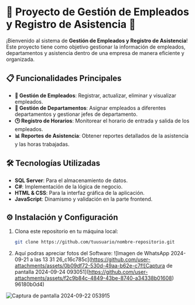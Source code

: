 # 🚀 Proyecto de Gestión de Empleados y Registro de Asistencia 🏢

¡Bienvenido al sistema de **Gestión de Empleados y Registro de Asistencia**! Este proyecto tiene como objetivo gestionar la información de empleados, departamentos y asistencia dentro de una empresa de manera eficiente y organizada.

## 📋 Funcionalidades Principales

- **📂 Gestión de Empleados**: Registrar, actualizar, eliminar y visualizar empleados.
- **🏢 Gestión de Departamentos**: Asignar empleados a diferentes departamentos y gestionar jefes de departamento.
- **🕒 Registro de Horarios**: Monitorear el horario de entrada y salida de los empleados.
- **📊 Reportes de Asistencia**: Obtener reportes detallados de la asistencia y las horas trabajadas.

## 🛠️ Tecnologías Utilizadas

- **SQL Server**: Para el almacenamiento de datos.
- **C#**: Implementación de la lógica de negocio.
- **HTML & CSS**: Para la interfaz gráfica de la aplicación.
- **JavaScript**: Dinamismo y validación en la parte frontend.

## ⚙️ Instalación y Configuración

1. Clona este repositorio en tu máquina local:
   ```bash
   git clone https://github.com/tuusuario/nombre-repositorio.git
2. Aquí podras apreciar fotos del Software:
   ![Imagen de WhatsApp 2024-09-21 a las 13 31 26_c16c785c](https://github.com/user-attachments/assets/0b09df72-530d-49aa-b62e-c7f![Captura de pantalla 2024-09-24 093051](https://github.com/user-attachments/assets/f2c9b84c-4849-43be-8740-a34338b01608)
96180b0d4)
   
![Captura de pantalla 2024-09-22 053915](https://github.com/user-attachments/assets/5c0748ae-8f75-4731-95c7-3eb8b32c46a0)
